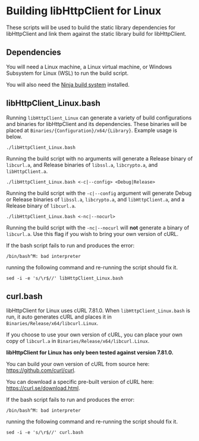# Building libHttpClient for Linux

These scripts will be used to build the static library dependencies for libHttpClient and link them against the static library build for libHttpClient.

## Dependencies 

You will need a Linux machine, a Linux virtual machine, or Windows Subsystem for Linux (WSL) to run the build script.

You will also need the [Ninja build system](https://ninja-build.org/) installed.

## libHttpClient_Linux.bash

Running `libHttpClient_Linux` can generate a variety of build configurations and binaries for libHttpClient and its dependencies. These binaries will be placed at `Binaries/{Configuration}/x64/{Library}`. Example usage is below.

```
./libHttpClient_Linux.bash
```

Running the build script with no arguments will generate a Release binary of `libcurl.a`, and Release binaries of `libssl.a`, `libcrypto.a`, and `libHttpClient.a`.

```
./libHttpClient_Linux.bash <-c|--config> <Debug|Release>
```

Running the build script with the `-c|--config` argument will generate  Debug or Release binaries of `libssl.a`, `libcrypto.a`, and `libHttpClient.a`, and a Release binary of `libcurl.a`.

```
./libHttpClient_Linux.bash <-nc|--nocurl>
```

Running the build script with the `-nc|--nocurl` will **not** generate a binary of `libcurl.a`. Use this flag if you wish to bring your own version of cURL.

If the bash script fails to run and produces the error:
```
/bin/bash^M: bad interpreter
```
running the following command and re-running the script should fix it.
```
sed -i -e 's/\r$//' libHttpClient_Linux.bash
```

## curl.bash

libHttpClient for Linux uses cURL 7.81.0. When `libHttpClient_Linux.bash` is run, it auto generates cURL and places it in `Binaries/Release/x64/libcurl.Linux`.

If you choose to use your own version of cURL, you can place your own copy of `libcurl.a` in `Binaries/Release/x64/libcurl.Linux`.

**libHttpClient for Linux has only been tested against version 7.81.0.**

You can build your own version of cURL from source here: https://github.com/curl/curl.

You can download a specific pre-built version of cURL here: https://curl.se/download.html.

If the bash script fails to run and produces the error:
```
/bin/bash^M: bad interpreter
```
running the following command and re-running the script should fix it.
```
sed -i -e 's/\r$//' curl.bash
```